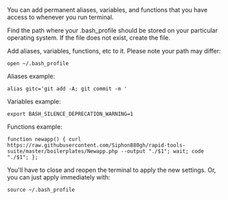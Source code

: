 You can add permanent aliases, variables, and functions that you have access to whenever you run terminal.

Find the path where your .bash_profile should be stored on your particular operating system. If the file does not exist, create the file.

Add aliases, variables, functions, etc to it. Please note your path may differ:
```
open ~/.bash_profile
```

Aliases example:
```
alias gitc='git add -A; git commit -m '
```

Variables example:
```
export BASH_SILENCE_DEPRECATION_WARNING=1
```

Functions example:
```
function newapp() { curl https://raw.githubusercontent.com/Siphon880gh/rapid-tools-suite/master/boilerplates/Newapp.php --output "./$1"; wait; code "./$1"; };
```

You'll have to close and reopen the terminal to apply the new settings. Or, you can just apply immediately with:
```
source ~/.bash_profile
```